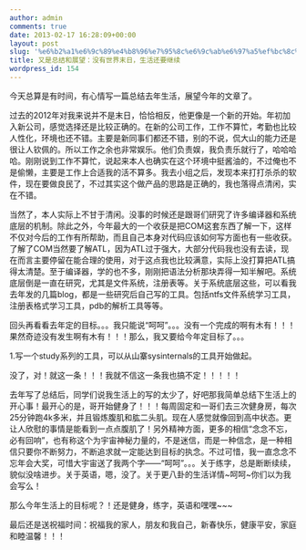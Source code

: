 ```yaml
---
author: admin
comments: true
date: 2013-02-17 16:28:09+00:00
layout: post
slug: '%e6%b2%a1%e6%9c%89%e4%b8%96%e7%95%8c%e6%9c%ab%e6%97%a5%ef%bc%8c%e7%94%9f%e6%b4%bb%e8%bf%98%e8%a6%81%e7%bb%a7%e7%bb%ad'
title: 又是总结和展望：没有世界末日，生活还要继续
wordpress_id: 154
---
```


今天总算是有时间，有心情写一篇总结去年生活，展望今年的文章了。

过去的2012年对我来说并不是末日，恰恰相反，他更像是一个新的开始。年初加入新公司，感觉选择还是比较正确的。在新的公司工作，工作不算忙，考勤也比较人性化，环境也还不错。主要是新同事们都还不错，别的不说，侃大山的能力还是很让人钦佩的。所以工作之余也非常娱乐。他们负责娱，我负责乐就行了，哈哈哈哈。刚刚说到工作不算忙，说起来本人也确实在这个环境中挺酱油的，不过俺也不是偷懒，主要是工作上合适我的活不算多。我去小组之后，发现本来打打杀杀的软件，现在要做良民了，不过其实这个做产品的思路是正确的，我也落得点清闲，实在不错。

当然了，本人实际上不甘于清闲。没事的时候还是跟哥们研究了许多编译器和系统底层的机制。除此之外，今年最大的一个收获是把COM这套东西了解一下，这样不仅对今后的工作有所帮助，而且自己本身对代码应该如何写方面也有一些收获。了解了COM当然要了解ATL，因为ATL过于强大，大部分代码我也没有去读，现在而言主要停留在能合理的使用，对于这点我也比较满意，实际上没打算把ATL搞得太清楚。至于编译器，学的也不多，刚刚把语法分析那块弄得一知半解吧。系统底层倒是一直在研究，尤其是文件系统，注册表等。关于系统底层这些，可以看我去年发的几篇blog，都是一些研究后自己写的工具。包括ntfs文件系统学习工具，注册表格式学习工具，pdb的解析工具等等。

回头再看看去年定的目标。。。我只能说“呵呵”。。。没有一个完成的啊有木有！！！果然奇迹没有发生啊有木有！！！那么，我又要给今年定目标了。。。

1.写一个study系列的工具，可以从山寨sysinternals的工具开始做起。

没了，对！就这一条！！！我就不信这一条我也搞不定！！！！！

去年写了总结后，同学们说我生活上的写的太少了，好吧那我简单总结下生活上的开心事！最开心的是，哥开始健身了！！！每周固定和一哥们去三次健身房，每次25分钟跑4k多米，并且锻炼腹肌和肱二头肌。现在人感觉就像回到高中状态。更让人欣慰的事情是能看到一点点腹肌了！另外精神方面，更多的相信“念念不忘，必有回响”，也有称这个为宇宙神秘力量的，不是迷信，而是一种信念，是一种相信只要你不断努力，不断追求就一定能达到目标的执念。不过可惜，我一直念念不忘年会大奖，可惜大宇宙送了我两个字——“呵呵”。。。关于练字，总是断断续续，貌似没啥进步。关于英语，嗯，没了。关于更八卦的生活详情~呵呵~你们以为我会写么！

那么今年生活上的目标呢？！还是健身，练字，英语和嘿嘿~~~

最后还是送祝福时间：祝福我的家人，朋友和我自己，新春快乐，健康平安，家庭和睦温馨！！！
